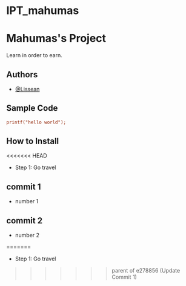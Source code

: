# IPT_mahumas

# Mahumas's Project
Learn in order to earn.

## Authors
 - [@Lissean](https://github.com/Lissean)
 
 ## Sample Code 
 
```ini
printf("hello world");
```
## How to Install
<<<<<<< HEAD
- Step 1: Go travel

## commit 1
- number 1

## commit 2
- number 2

=======
- Step 1: Go travel
>>>>>>> parent of e278856 (Update Commit 1)
